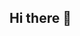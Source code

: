 ## Hi there 👋

<!--
    **1.** I'm a teacher at Walter Payton College Prep
    **2.** My first tech. Oof. Let's go with the Coleco Adam computer.
    **3.** I live in Chicago
    **4.** I teach math and computer science
    **5.** 😅
    **6.** 20-year teacher, life-long learner.

    log<sub>2</sub>(*x*<sup>2</sup>) = 2*x*
-->
